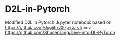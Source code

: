 # D2L-in-Pytorch
Modified D2L in Pytorch Jupyter notebook based on https://github.com/dsgiitr/d2l-pytorch and https://github.com/ShusenTang/Dive-into-DL-PyTorch
